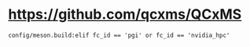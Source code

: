 # https://github.com/qcxms/QCxMS

```console
config/meson.build:elif fc_id == 'pgi' or fc_id == 'nvidia_hpc'

```
